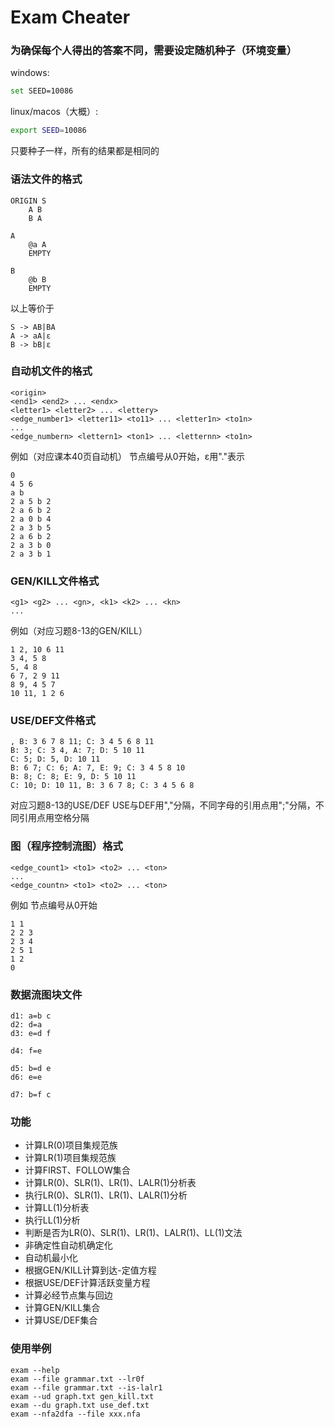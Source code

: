 # Exam Cheater
### 为确保每个人得出的答案不同，需要设定随机种子（环境变量）
windows:
```bash
set SEED=10086
```

linux/macos（大概）:
```bash
export SEED=10086
```
只要种子一样，所有的结果都是相同的
### 语法文件的格式
```
ORIGIN S
    A B
    B A

A
    @a A
    EMPTY

B
    @b B
    EMPTY
```
以上等价于
```
S -> AB|BA
A -> aA|ε
B -> bB|ε
```

### 自动机文件的格式
```
<origin>
<end1> <end2> ... <endx>
<letter1> <letter2> ... <lettery>
<edge_number1> <letter11> <to11> ... <letter1n> <to1n>
...
<edge_numbern> <lettern1> <ton1> ... <letternn> <to1n>
```

例如（对应课本40页自动机）
节点编号从0开始，ε用"."表示
```
0
4 5 6
a b
2 a 5 b 2
2 a 6 b 2
2 a 0 b 4
2 a 3 b 5
2 a 6 b 2
2 a 3 b 0
2 a 3 b 1
```

### GEN/KILL文件格式
```
<g1> <g2> ... <gn>, <k1> <k2> ... <kn>
...
```
例如（对应习题8-13的GEN/KILL）
```
1 2, 10 6 11
3 4, 5 8
5, 4 8
6 7, 2 9 11
8 9, 4 5 7
10 11, 1 2 6
```

### USE/DEF文件格式
```
, B: 3 6 7 8 11; C: 3 4 5 6 8 11
B: 3; C: 3 4, A: 7; D: 5 10 11
C: 5; D: 5, D: 10 11
B: 6 7; C: 6; A: 7, E: 9; C: 3 4 5 8 10
B: 8; C: 8; E: 9, D: 5 10 11
C: 10; D: 10 11, B: 3 6 7 8; C: 3 4 5 6 8
```
对应习题8-13的USE/DEF
USE与DEF用","分隔，不同字母的引用点用";"分隔，不同引用点用空格分隔


### 图（程序控制流图）格式
```
<edge_count1> <to1> <to2> ... <ton>
...
<edge_countn> <to1> <to2> ... <ton>
```

例如
节点编号从0开始
```
1 1
2 2 3
2 3 4
2 5 1
1 2
0
```

### 数据流图块文件
```
d1: a=b c
d2: d=a
d3: e=d f

d4: f=e

d5: b=d e
d6: e=e

d7: b=f c
```


### 功能
- 计算LR(0)项目集规范族
- 计算LR(1)项目集规范族
- 计算FIRST、FOLLOW集合
- 计算LR(0)、SLR(1)、LR(1)、LALR(1)分析表
- 执行LR(0)、SLR(1)、LR(1)、LALR(1)分析
- 计算LL(1)分析表
- 执行LL(1)分析
- 判断是否为LR(0)、SLR(1)、LR(1)、LALR(1)、LL(1)文法
- 非确定性自动机确定化
- 自动机最小化
- 根据GEN/KILL计算到达-定值方程
- 根据USE/DEF计算活跃变量方程
- 计算必经节点集与回边
- 计算GEN/KILL集合
- 计算USE/DEF集合


### 使用举例
```
exam --help
exam --file grammar.txt --lr0f
exam --file grammar.txt --is-lalr1
exam --ud graph.txt gen_kill.txt
exam --du graph.txt use_def.txt
exam --nfa2dfa --file xxx.nfa
```